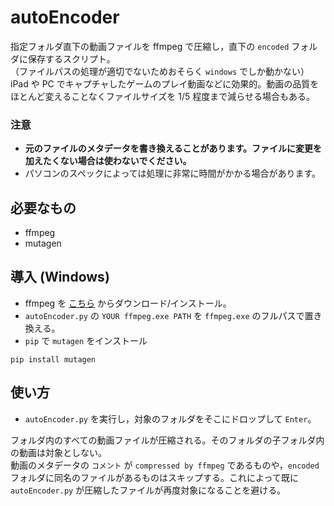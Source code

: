 # autoEncoder
指定フォルダ直下の動画ファイルを ffmpeg で圧縮し，直下の `encoded` フォルダに保存するスクリプト。  
（ファイルパスの処理が適切でないためおそらく `windows` でしか動かない）  
iPad や PC でキャプチャしたゲームのプレイ動画などに効果的。動画の品質をほとんど変えることなくファイルサイズを 1/5 程度まで減らせる場合もある。

### 注意
- **元のファイルのメタデータを書き換えることがあります。ファイルに変更を加えたくない場合は使わないでください。**
- パソコンのスペックによっては処理に非常に時間がかかる場合があります。  

## 必要なもの
- ffmpeg
- mutagen

## 導入 (Windows)
- ffmpeg を [こちら](https://ffmpeg.org/) からダウンロード/インストール。
- `autoEncoder.py` の `YOUR ffmpeg.exe PATH` を `ffmpeg.exe` のフルパスで置き換える。
- `pip` で `mutagen` をインストール  
```
pip install mutagen
```

## 使い方
- `autoEncoder.py` を実行し，対象のフォルダをそこにドロップして `Enter`。

フォルダ内のすべての動画ファイルが圧縮される。そのフォルダの子フォルダ内の動画は対象としない。  
動画のメタデータの `コメント` が `compressed by ffmpeg` であるものや，`encoded` フォルダに同名のファイルがあるものはスキップする。これによって既に `autoEncoder.py` が圧縮したファイルが再度対象になることを避ける。